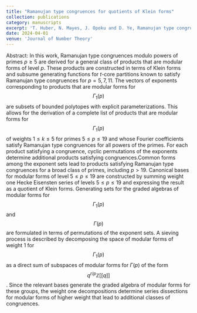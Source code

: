 ```yaml
---
title: "Ramanujan type congruences for quotients of Klein forms"
collection: publications
category: manuscripts
excerpt: 'T. Huber, N. Mayes, J. Opoku and D. Ye, Ramanujan type congruences for quotients of Klein forms, Journal of Number Theory, 258 (2024), 281-333.'
date: 2024-04-01
venue: 'Journal of Number Theory'
---
```

Abstract: In this work, Ramanujan type congruences modulo powers of primes $p \ge 5$ are derived for a general class of products that are modular forms of level $p$. These products are constructed in terms of Klein forms and subsume generating functions for $t$-core partitions known to satisfy Ramanujan type congruences for $p=5,7,11$. The vectors of exponents corresponding to products that are modular forms for $$\Gamma_{1}(p)$$ are subsets of bounded polytopes with explicit parameterizations. This allows for the derivation of a complete list of products that are modular forms for $$\Gamma_{1}(p)$$ of weights $1\leq k \leq 5$ for primes $5\leq p \leq 19$ and whose Fourier coefficients satisfy Ramanujan type congruences for all powers of the primes. For each product satisfying a congruence, cyclic permutations of the exponents determine additional products satisfying congruences.Common forms among the exponent sets lead to products satisfying Ramanujan type congruences for a broad class of primes, including $p> 19$. Canonical bases for modular forms of level $5\leq p \leq 19$ are constructed by summing weight one Hecke Eisensten series of levels $5\leq p \leq 19$ and expressing the result as a quotient of Klein forms. Generating sets for the graded algebras of modular forms for $$\Gamma_{1}(p)$$ and $$\Gamma(p)$$ are formulated in terms of permutations of the exponent sets. A sieving process is described by decomposing the space of modular forms of weight $1$ for $$\Gamma_{1}(p)$$ as a direct sum of subspaces of modular forms for $\Gamma(p)$ of the form $$q^{r/p}\mathbb{Z}[[q]]$$. Since the relevant bases generate the graded algebra of modular forms for these groups, the weight one decompositions determine series dissections for modular forms of higher weight that lead to additional classes of congruences. 

